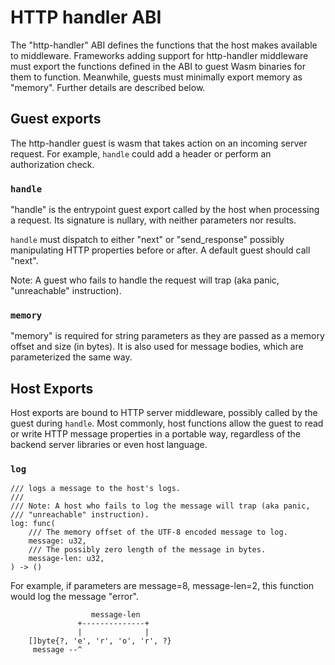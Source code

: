 # HTTP handler ABI

The "http-handler" ABI defines the functions that the host makes available to
middleware. Frameworks adding support for http-handler middleware must export
the functions defined in the ABI to guest Wasm binaries for them to function.
Meanwhile, guests must minimally export memory as "memory". Further details are
described below.

## Guest exports

The http-handler guest is wasm that takes action on an incoming server request.
For example, `handle` could add a header or perform an authorization check.

### `handle`

"handle" is the entrypoint guest export called by the host when processing a
request. Its signature is nullary, with neither parameters nor results.

`handle` must dispatch to either "next" or "send_response" possibly
manipulating HTTP properties before or after. A default guest should call
"next".

Note: A guest who fails to handle the request will trap (aka panic,
"unreachable" instruction).

### `memory`

"memory" is required for string parameters as they are passed as a memory
offset and size (in bytes). It is also used for message bodies, which are
parameterized the same way.

## Host Exports

Host exports are bound to HTTP server middleware, possibly called by the guest
during `handle`. Most commonly, host functions allow the guest to read or write
HTTP message properties in a portable way, regardless of the backend server
libraries or even host language.

### `log`

```wit
/// logs a message to the host's logs.
///
/// Note: A host who fails to log the message will trap (aka panic,
/// "unreachable" instruction).
log: func(
    /// The memory offset of the UTF-8 encoded message to log.
    message: u32,
    /// The possibly zero length of the message in bytes.
    message-len: u32,
) -> ()
```

For example, if parameters are message=8, message-len=2, this function
would log the message "error".
```
	              message-len
	           +--------------+
	           |              |
	[]byte{?, 'e', 'r', 'o', 'r', ?}
     message --^
```
